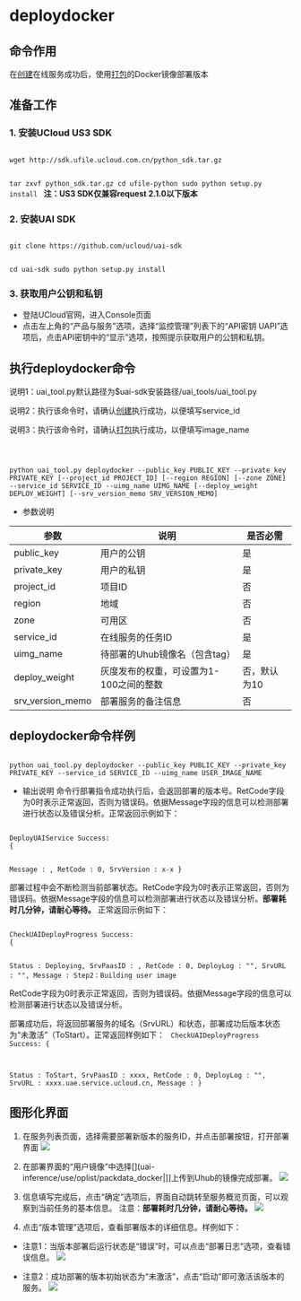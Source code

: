 

# deploydocker
## 命令作用
在[创建](uai-inference/use/oplist/create)在线服务成功后，使用[打包](uai-inference/use/oplist/packdata_docker)的Docker镜像部署版本 

## 准备工作
### 1. 安装UCloud US3 SDK 

<code>
wget http://sdk.ufile.ucloud.com.cn/python_sdk.tar.gz

tar zxvf python_sdk.tar.gz
cd ufile-python
sudo python setup.py install
</code>
**注：US3 SDK仅兼容request 2.1.0以下版本**

### 2. 安装UAI SDK

<code>
git clone https://github.com/ucloud/uai-sdk

cd uai-sdk
sudo python setup.py install
</code>

### 3. 获取用户公钥和私钥 

  * 登陆UCloud官网，进入Console页面
  * 点击左上角的“产品与服务”选项，选择“监控管理”列表下的“API密钥 UAPI”选项后，点击API密钥中的“显示”选项，按照提示获取用户的公钥和私钥。

## 执行deploydocker命令

说明1：uai\_tool.py默认路径为$uai-sdk安装路径/uai\_tools/uai\_tool.py 

说明2：执行该命令时，请确认[创建](uai-inference/use/oplist/create)执行成功，以便填写service\_id 

说明3：执行该命令时，请确认[打包](uai-inference/use/oplist/packdata_docker)执行成功，以便填写image\_name 

<code>

 python uai_tool.py deploydocker    --public_key  PUBLIC_KEY
			  	    --private_key  PRIVATE_KEY 
			            [--project_id  PROJECT_ID]
                                    [--region  REGION]
                                    [--zone  ZONE] 
         			    --service_id  SERVICE_ID 
          			    --uimg_name  UIMG_NAME
                                    [--deploy_weight  DEPLOY_WEIGHT]
                                    [--srv_version_memo  SRV_VERSION_MEMO]
</code>

  * 参数说明

| 参数 | 说明 | 是否必需 |
| ---- | ---- | -------- |
| public\_key     | 用户的公钥                   | 是        |
| private\_key    | 用户的私钥                   | 是        |
| project\_id    | 项目ID                         | 否         |
| region   	 | 地域                	        | 否         |
| zone           | 可用区				| 否         |
| service\_id    | 在线服务的任务ID              | 是        |
| uimg\_name     | 待部署的Uhub镜像名（包含tag）      | 是        |
| deploy\_weight  | 灰度发布的权重，可设置为1-100之间的整数  | 否，默认为10  |
| srv\_version\_memo  | 部署服务的备注信息  | 否 |

## deploydocker命令样例

<code>
python uai_tool.py deploydocker --public_key PUBLIC_KEY --private_key PRIVATE_KEY --service_id SERVICE_ID --uimg_name USER_IMAGE_NAME
</code>

  * 输出说明
命令行部署指令成功执行后，会返回部署的版本号。RetCode字段为0时表示正常返回，否则为错误码。依据Message字段的信息可以检测部署进行状态以及错误分析。正常返回示例如下：

<code>
DeployUAIService Success:
{

Message : ,
RetCode : 0,
SrvVersion : x-x
}
</code>

部署过程中会不断检测当前部署状态。RetCode字段为0时表示正常返回，否则为错误码。依据Message字段的信息可以检测部署进行状态以及错误分析。**部署耗时几分钟，请耐心等待。**
正常返回示例如下：

<code>
CheckUAIDeployProgress Success:
{

Status : Deploying,
SrvPaasID : ,
RetCode : 0,
DeployLog : "",
SrvURL : "",
Message : Step2：Building user image
</code>

RetCode字段为0时表示正常返回，否则为错误码。依据Message字段的信息可以检测部署进行状态以及错误分析。 

部署成功后，将返回部署服务的域名（SrvURL）和状态，部署成功后版本状态为“未激活”（ToStart）。正常返回样例如下：
<code>
CheckUAIDeployProgress Success:
{

Status : ToStart,
SrvPaasID : xxxx,
RetCode : 0,
DeployLog : "",
SrvURL : xxxx.uae.service.ucloud.cn,
Message :
}
</code>

## 图形化界面

1. 在服务列表页面，选择需要部署新版本的服务ID，并点击部署按钮，打开部署界面 
![](ai/uai-inference/images/use/oplist/deploydocker/depoy0.png)

2. 在部署界面的“用户镜像”中选择[](uai-inference/use/oplist/packdata_docker|]]上传到Uhub的镜像完成部署。
![](ai/uai-inference/images/use/oplist/deploydocker/deploy1.png)

3. 信息填写完成后，点击“确定”选项后，界面自动跳转至服务概览页面，可以观察到当前任务的基本信息。
注意：**部署耗时几分钟，请耐心等待。** 
![](ai/uai-inference/images/use/oplist/deploydocker/deploy2.png)

4. 点击“版本管理”选项后，查看部署版本的详细信息。样例如下：
  * 注意1：当版本部署后运行状态是“错误”时，可以点击“部署日志”选项，查看错误信息。
![](ai/uai-inference/images/use/oplist/deploydocker/deploy3.png)

  * 注意2：成功部署的版本初始状态为“未激活”，点击“启动”即可激活该版本的服务。
![](ai/uai-inference/images/use/oplist/deploydocker/deploy4.png)


